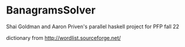 # BanagramsSolver
Shai Goldman and Aaron Priven's parallel haskell project for PFP fall 22

dictionary from http://wordlist.sourceforge.net/
